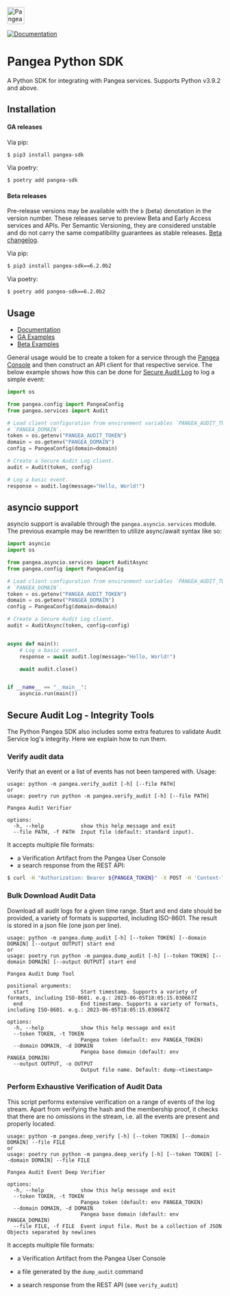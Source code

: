 <a href="https://pangea.cloud?utm_source=github&utm_medium=python-sdk" target="_blank" rel="noopener noreferrer">
  <img src="https://pangea-marketing.s3.us-west-2.amazonaws.com/pangea-color.svg" alt="Pangea Logo" height="40" />
</a>

<br />

[![Documentation](https://img.shields.io/badge/documentation-pangea-blue?style=for-the-badge&labelColor=551B76)][Documentation]

# Pangea Python SDK

A Python SDK for integrating with Pangea services. Supports Python v3.9.2 and
above.

## Installation

#### GA releases

Via pip:

```bash
$ pip3 install pangea-sdk
```

Via poetry:

```bash
$ poetry add pangea-sdk
```

<a name="beta-releases"></a>

#### Beta releases

Pre-release versions may be available with the `b` (beta) denotation in the
version number. These releases serve to preview Beta and Early Access services
and APIs. Per Semantic Versioning, they are considered unstable and do not carry
the same compatibility guarantees as stable releases.
[Beta changelog](https://github.com/pangeacyber/pangea-python/blob/beta/CHANGELOG.md).

Via pip:

```bash
$ pip3 install pangea-sdk==6.2.0b2
```

Via poetry:

```bash
$ poetry add pangea-sdk==6.2.0b2
```

## Usage

- [Documentation][]
- [GA Examples][]
- [Beta Examples][]

General usage would be to create a token for a service through the
[Pangea Console][] and then construct an API client for that respective service.
The below example shows how this can be done for [Secure Audit Log][] to log a
simple event:

```python
import os

from pangea.config import PangeaConfig
from pangea.services import Audit

# Load client configuration from environment variables `PANGEA_AUDIT_TOKEN` and
# `PANGEA_DOMAIN`.
token = os.getenv("PANGEA_AUDIT_TOKEN")
domain = os.getenv("PANGEA_DOMAIN")
config = PangeaConfig(domain=domain)

# Create a Secure Audit Log client.
audit = Audit(token, config)

# Log a basic event.
response = audit.log(message="Hello, World!")
```

## asyncio support

asyncio support is available through the `pangea.asyncio.services` module. The
previous example may be rewritten to utilize async/await syntax like so:

```python
import asyncio
import os

from pangea.asyncio.services import AuditAsync
from pangea.config import PangeaConfig

# Load client configuration from environment variables `PANGEA_AUDIT_TOKEN` and
# `PANGEA_DOMAIN`.
token = os.getenv("PANGEA_AUDIT_TOKEN")
domain = os.getenv("PANGEA_DOMAIN")
config = PangeaConfig(domain=domain)

# Create a Secure Audit Log client.
audit = AuditAsync(token, config=config)


async def main():
    # Log a basic event.
    response = await audit.log(message="Hello, World!")

    await audit.close()


if __name__ == "__main__":
    asyncio.run(main())
```

## Secure Audit Log - Integrity Tools

The Python Pangea SDK also includes some extra features to validate Audit Service log's integrity. Here we explain how to run them.

### Verify audit data

Verify that an event or a list of events has not been tampered with. Usage:

```
usage: python -m pangea.verify_audit [-h] [--file PATH]
or
usage: poetry run python -m pangea.verify_audit [-h] [--file PATH]

Pangea Audit Verifier

options:
  -h, --help            show this help message and exit
  --file PATH, -f PATH  Input file (default: standard input).
```

It accepts multiple file formats:
- a Verification Artifact from the Pangea User Console
- a search response from the REST API:

```bash
$ curl -H "Authorization: Bearer ${PANGEA_TOKEN}" -X POST -H 'Content-Type: application/json'  --data '{"verbose": true}' https://audit.aws.us.pangea.cloud/v1/search
```


### Bulk Download Audit Data

Download all audit logs for a given time range. Start and end date should be provided,
a variety of formats is supported, including ISO-8601. The result is stored in a
json file (one json per line).

```
usage: python -m pangea.dump_audit [-h] [--token TOKEN] [--domain DOMAIN] [--output OUTPUT] start end
or
usage: poetry run python -m pangea.dump_audit [-h] [--token TOKEN] [--domain DOMAIN] [--output OUTPUT] start end

Pangea Audit Dump Tool

positional arguments:
  start                 Start timestamp. Supports a variety of formats, including ISO-8601. e.g.: 2023-06-05T18:05:15.030667Z
  end                   End timestamp. Supports a variety of formats, including ISO-8601. e.g.: 2023-06-05T18:05:15.030667Z

options:
  -h, --help            show this help message and exit
  --token TOKEN, -t TOKEN
                        Pangea token (default: env PANGEA_TOKEN)
  --domain DOMAIN, -d DOMAIN
                        Pangea base domain (default: env PANGEA_DOMAIN)
  --output OUTPUT, -o OUTPUT
                        Output file name. Default: dump-<timestamp>
```

### Perform Exhaustive Verification of Audit Data

This script performs extensive verification on a range of events of the log stream. Apart from verifying the hash
and the membership proof, it checks that there are no omissions in the stream, i.e. all the events are present and properly located.

```
usage: python -m pangea.deep_verify [-h] [--token TOKEN] [--domain DOMAIN] --file FILE
or
usage: poetry run python -m pangea.deep_verify [-h] [--token TOKEN] [--domain DOMAIN] --file FILE

Pangea Audit Event Deep Verifier

options:
  -h, --help            show this help message and exit
  --token TOKEN, -t TOKEN
                        Pangea token (default: env PANGEA_TOKEN)
  --domain DOMAIN, -d DOMAIN
                        Pangea base domain (default: env PANGEA_DOMAIN)
  --file FILE, -f FILE  Event input file. Must be a collection of JSON Objects separated by newlines
```

It accepts multiple file formats:
- a Verification Artifact from the Pangea User Console
- a file generated by the `dump_audit` command
- a search response from the REST API (see `verify_audit`)



   [Documentation]: https://pangea.cloud/docs/sdk/python/
   [GA Examples]: https://github.com/pangeacyber/pangea-python/tree/main/examples
   [Beta Examples]: https://github.com/pangeacyber/pangea-python/tree/beta/examples
   [Pangea Console]: https://console.pangea.cloud/
   [Secure Audit Log]: https://pangea.cloud/docs/audit
